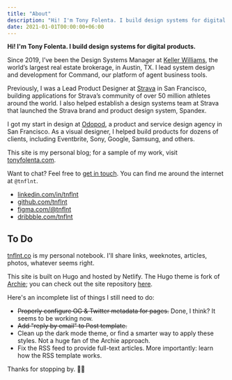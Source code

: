 ```yaml
---
title: "About"
description: "Hi! I'm Tony Folenta. I build design systems for digital products."
date: 2021-01-01T00:00:00+06:00
---
```


**Hi! I'm Tony Folenta. I build design systems for digital products.**

Since 2019, I’ve been the Design Systems Manager at [Keller Williams](https://kw.com/), the world’s largest real estate brokerage, in Austin, TX. I lead system design and development for Command, our platform of agent business tools.

Previously, I was a Lead Product Designer at [Strava](https://strava.com/) in San Francisco, building applications for Strava’s community of over 50 million athletes around the world. I also helped establish a design systems team at Strava that launched the Strava brand and product design system, Spandex.

I got my start in design at [Odopod](http://odopod.com/), a product and service design agency in San Francisco. As a visual designer, I helped build products for dozens of clients, including Eventbrite, Sony, Google, Samsung, and others.

This site is my personal blog; for a sample of my work, visit [tonyfolenta.com](https://tonyfolenta.com).

Want to chat? Feel free to [get in touch](mailto:hi@tnflnt.co). You can find me around the internet at `@tnflnt`.

- [linkedin.com/in/tnflnt](https://www.linkedin.com/in/tnflnt/)
- [github.com/tnflnt](https://github.com/tnflnt)
- [figma.com/@tnflnt](https://www.figma.com/@tnflnt)
- [dribbble.com/tnflnt](https://dribbble.com/tnflnt)

## To Do

[tnflnt.co](/) is my personal notebook. I'll share links, weeknotes, articles, photos, whatever seems right.

This site is built on Hugo and hosted by Netlify. The Hugo theme is fork of [Archie](https://github.com/athul/archie); you can check out the site repository [here](https://github.com/tnflnt/notes.tnflnt.co).

Here's an incomplete list of things I still need to do:

- ~~Properly configure OG & Twitter metadata for pages.~~ Done, I think? It seems to be working now.
- ~~Add "reply by email" to Post template.~~
- Clean up the dark mode theme, or find a smarter way to apply these styles. Not a huge fan of the Archie approach.
- Fix the RSS feed to provide full-text articles. More importantly: learn how the RSS template works.

Thanks for stopping by. ✌🏻